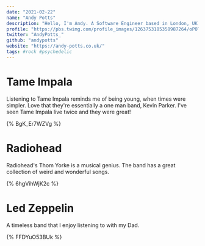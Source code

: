 ```yaml
---
date: "2021-02-22"
name: "Andy Potts"
description: "Hello, I'm Andy. A Software Engineer based in London, UK. I build websites & web apps for the BBC."
profile: "https://pbs.twimg.com/profile_images/1263753185358987264/oPOTUIOr_400x400.jpg"
twitter: "AndyPotts_"
github: "andypotts"
website: "https://andy-potts.co.uk/"
tags: #rock #psychedelic
---
```


# Tame Impala

Listening to Tame Impala reminds me of being young, when times were simpler. Love that they're essentially a one man band, Kevin Parker. I've seen Tame Impala live twice and they were great!

{% BgK_Er7WZVg %}

# Radiohead

Radiohead's Thom Yorke is a musical genius. The band has a great collection of weird and wonderful songs.

{% 6hgVihWjK2c %}

# Led Zeppelin

A timeless band that I enjoy listening to with my Dad.

{% FFDYuO53BUk %}
